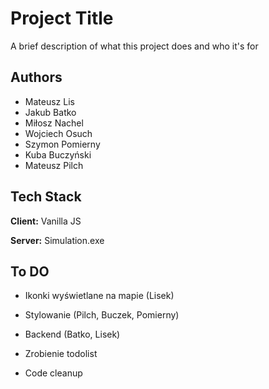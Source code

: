 
# Project Title

A brief description of what this project does and who it's for


## Authors

- Mateusz Lis
- Jakub Batko
- Miłosz Nachel
- Wojciech Osuch
- Szymon Pomierny 
- Kuba Buczyński
- Mateusz Pilch




## Tech Stack

**Client:** Vanilla JS

**Server:** Simulation.exe


## To DO

- Ikonki wyświetlane na mapie (Lisek)
- Stylowanie (Pilch, Buczek, Pomierny)
- Backend (Batko, Lisek)

- Zrobienie todolist 
- Code cleanup

